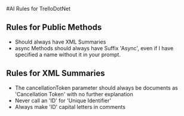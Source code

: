 #AI Rules for TrelloDotNet

## Rules for Public Methods
- Should always have XML Summaries
- async Methods should always have Suffix 'Async', even if I have specified a name without it in your prompt.

## Rules for XML Summaries
- The cancellationToken parameter should always be documents as '<param name="cancellationToken">Cancellation Token</param>' with no further explanation
- Never call an 'ID' for 'Unique Identifier' 
- Always make 'ID' capital letters in comments